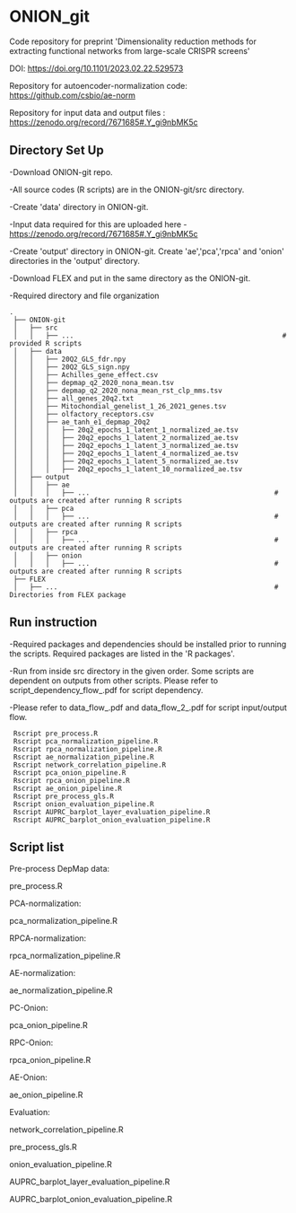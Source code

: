 # ONION_git
 Code repository for preprint 'Dimensionality reduction methods for extracting functional networks from large-scale CRISPR screens'
 
 DOI: https://doi.org/10.1101/2023.02.22.529573
 
 Repository for autoencoder-normalization code: https://github.com/csbio/ae-norm 
 
 Repository for input data and output files : https://zenodo.org/record/7671685#.Y_gi9nbMK5c
 
 ## Directory Set Up
 -Download ONION-git repo.
 
 -All source codes (R scripts) are in the ONION-git/src directory.
 
 -Create 'data' directory in ONION-git.
 
 -Input data required for this are uploaded here - https://zenodo.org/record/7671685#.Y_gi9nbMK5c
 
 -Create 'output' directory in ONION-git. Create 'ae','pca','rpca' and 'onion' directories in the 'output' directory.
 
 -Download FLEX and put in the same directory as the ONION-git.
 
 -Required directory and file organization
 
    .
     ├── ONION-git
     │   ├── src                     
     │   │   ├── ...                                                    # provided R scripts
     │   ├── data
     │   │   ├── 20Q2_GLS_fdr.npy                                       
     │   │   ├── 20Q2_GLS_sign.npy
     │   │   ├── Achilles_gene_effect.csv
     │   │   ├── depmap_q2_2020_nona_mean.tsv
     │   │   ├── depmap_q2_2020_nona_mean_rst_clp_mms.tsv
     │   │   ├── all_genes_20q2.txt
     │   │   ├── Mitochondial_genelist_1_26_2021_genes.tsv
     │   │   ├── olfactory_receptors.csv
     │   │   ├── ae_tanh_e1_depmap_20q2
     │   │   │   ├── 20q2_epochs_1_latent_1_normalized_ae.tsv
     │   │   │   ├── 20q2_epochs_1_latent_2_normalized_ae.tsv
     │   │   │   ├── 20q2_epochs_1_latent_3_normalized_ae.tsv
     │   │   │   ├── 20q2_epochs_1_latent_4_normalized_ae.tsv
     │   │   │   ├── 20q2_epochs_1_latent_5_normalized_ae.tsv
     │   │   │   ├── 20q2_epochs_1_latent_10_normalized_ae.tsv
     │   ├── output
     │   │   ├── ae
     │   │   │   ├── ...                                              # outputs are created after running R scripts
     │   │   ├── pca
     │   │   │   ├── ...                                              # outputs are created after running R scripts
     │   │   ├── rpca
     │   │   │   ├── ...                                              # outputs are created after running R scripts
     │   │   ├── onion
     │   │   │   ├── ...                                              # outputs are created after running R scripts
     ├── FLEX
     │   ├── ...                                                      # Directories from FLEX package
 
## Run instruction
-Required packages and dependencies should be installed prior to running the scripts. Required packages are listed in the 'R packages'.

-Run from inside src directory in the given order. Some scripts are dependent on outputs from other scripts. Please refer to script_dependency_flow_.pdf for script dependency.

-Please refer to data_flow_.pdf and data_flow_2_.pdf for script input/output flow.

     Rscript pre_process.R
     Rscript pca_normalization_pipeline.R
     Rscript rpca_normalization_pipeline.R
     Rscript ae_normalization_pipeline.R
     Rscript network_correlation_pipeline.R
     Rscript pca_onion_pipeline.R
     Rscript rpca_onion_pipeline.R
     Rscript ae_onion_pipeline.R
     Rscript pre_process_gls.R
     Rscript onion_evaluation_pipeline.R
     Rscript AUPRC_barplot_layer_evaluation_pipeline.R
     Rscript AUPRC_barplot_onion_evaluation_pipeline.R
 

## Script list
Pre-process DepMap data:

   pre_process.R

PCA-normalization:

   pca_normalization_pipeline.R

RPCA-normalization:

   rpca_normalization_pipeline.R

AE-normalization:

   ae_normalization_pipeline.R

PC-Onion:

   pca_onion_pipeline.R

RPC-Onion:

   rpca_onion_pipeline.R

AE-Onion:

   ae_onion_pipeline.R

Evaluation:

   network_correlation_pipeline.R

   pre_process_gls.R

   onion_evaluation_pipeline.R

   AUPRC_barplot_layer_evaluation_pipeline.R

   AUPRC_barplot_onion_evaluation_pipeline.R
